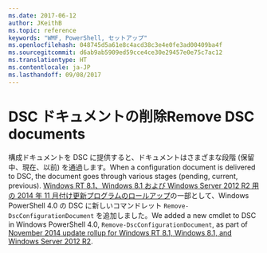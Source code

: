 ```yaml
---
ms.date: 2017-06-12
author: JKeithB
ms.topic: reference
keywords: "WMF, PowerShell, セットアップ"
ms.openlocfilehash: 048745d5a61e8c4acd38c3e4e0fe3ad00409ba4f
ms.sourcegitcommit: d6ab9ab5909ed59cce4ce30e29457e0e75c7ac12
ms.translationtype: HT
ms.contentlocale: ja-JP
ms.lasthandoff: 09/08/2017
---
```

# <a name="remove-dsc-documents"></a><span data-ttu-id="2bb0a-102">DSC ドキュメントの削除</span><span class="sxs-lookup"><span data-stu-id="2bb0a-102">Remove DSC documents</span></span>

<span data-ttu-id="2bb0a-103">構成ドキュメントを DSC に提供すると、ドキュメントはさまざまな段階 (保留中、現在、以前) を通過します。</span><span class="sxs-lookup"><span data-stu-id="2bb0a-103">When a configuration document is delivered to DSC, the document goes through various stages (pending, current, previous).</span></span> <span data-ttu-id="2bb0a-104">[Windows RT 8.1、Windows 8.1 および Windows Server 2012 R2 用の 2014 年 11 月付け更新プログラムのロールアップ](https://support.microsoft.com/kb/3000850)の一部として、Windows PowerShell 4.0 の DSC に新しいコマンドレット `Remove-DscConfigurationDocument` を追加しました。</span><span class="sxs-lookup"><span data-stu-id="2bb0a-104">We added a new cmdlet to DSC in Windows PowerShell 4.0, `Remove-DscConfigurationDocument`, as part of [November 2014 update rollup for Windows RT 8.1, Windows 8.1, and Windows Server 2012 R2](https://support.microsoft.com/kb/3000850).</span></span>
